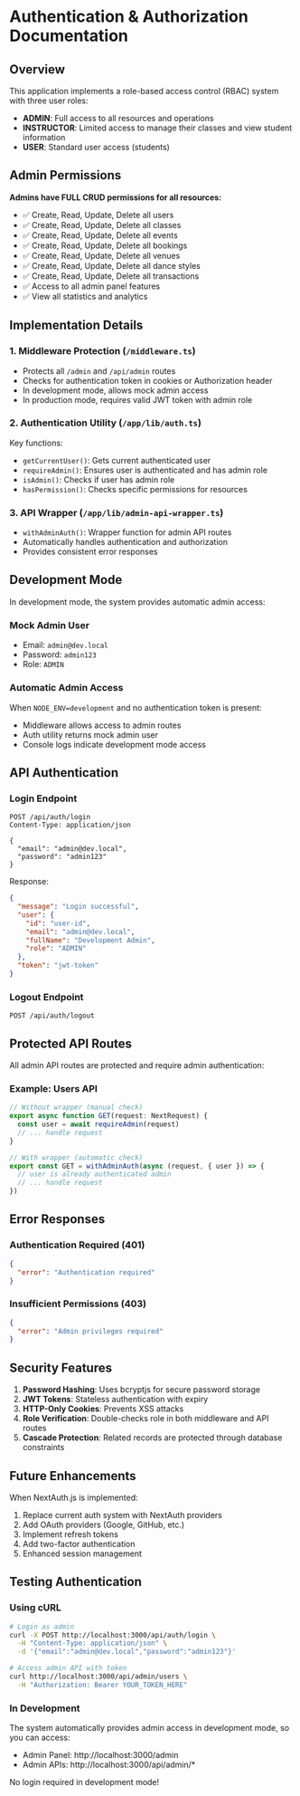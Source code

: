 # Authentication & Authorization Documentation

## Overview

This application implements a role-based access control (RBAC) system with three user roles:
- **ADMIN**: Full access to all resources and operations
- **INSTRUCTOR**: Limited access to manage their classes and view student information
- **USER**: Standard user access (students)

## Admin Permissions

**Admins have FULL CRUD permissions for all resources:**
- ✅ Create, Read, Update, Delete all users
- ✅ Create, Read, Update, Delete all classes
- ✅ Create, Read, Update, Delete all events
- ✅ Create, Read, Update, Delete all bookings
- ✅ Create, Read, Update, Delete all venues
- ✅ Create, Read, Update, Delete all dance styles
- ✅ Create, Read, Update, Delete all transactions
- ✅ Access to all admin panel features
- ✅ View all statistics and analytics

## Implementation Details

### 1. Middleware Protection (`/middleware.ts`)
- Protects all `/admin` and `/api/admin` routes
- Checks for authentication token in cookies or Authorization header
- In development mode, allows mock admin access
- In production mode, requires valid JWT token with admin role

### 2. Authentication Utility (`/app/lib/auth.ts`)
Key functions:
- `getCurrentUser()`: Gets current authenticated user
- `requireAdmin()`: Ensures user is authenticated and has admin role
- `isAdmin()`: Checks if user has admin role
- `hasPermission()`: Checks specific permissions for resources

### 3. API Wrapper (`/app/lib/admin-api-wrapper.ts`)
- `withAdminAuth()`: Wrapper function for admin API routes
- Automatically handles authentication and authorization
- Provides consistent error responses

## Development Mode

In development mode, the system provides automatic admin access:

### Mock Admin User
- Email: `admin@dev.local`
- Password: `admin123`
- Role: `ADMIN`

### Automatic Admin Access
When `NODE_ENV=development` and no authentication token is present:
- Middleware allows access to admin routes
- Auth utility returns mock admin user
- Console logs indicate development mode access

## API Authentication

### Login Endpoint
```http
POST /api/auth/login
Content-Type: application/json

{
  "email": "admin@dev.local",
  "password": "admin123"
}
```

Response:
```json
{
  "message": "Login successful",
  "user": {
    "id": "user-id",
    "email": "admin@dev.local",
    "fullName": "Development Admin",
    "role": "ADMIN"
  },
  "token": "jwt-token"
}
```

### Logout Endpoint
```http
POST /api/auth/logout
```

## Protected API Routes

All admin API routes are protected and require admin authentication:

### Example: Users API
```typescript
// Without wrapper (manual check)
export async function GET(request: NextRequest) {
  const user = await requireAdmin(request)
  // ... handle request
}

// With wrapper (automatic check)
export const GET = withAdminAuth(async (request, { user }) => {
  // user is already authenticated admin
  // ... handle request
})
```

## Error Responses

### Authentication Required (401)
```json
{
  "error": "Authentication required"
}
```

### Insufficient Permissions (403)
```json
{
  "error": "Admin privileges required"
}
```

## Security Features

1. **Password Hashing**: Uses bcryptjs for secure password storage
2. **JWT Tokens**: Stateless authentication with expiry
3. **HTTP-Only Cookies**: Prevents XSS attacks
4. **Role Verification**: Double-checks role in both middleware and API routes
5. **Cascade Protection**: Related records are protected through database constraints

## Future Enhancements

When NextAuth.js is implemented:
1. Replace current auth system with NextAuth providers
2. Add OAuth providers (Google, GitHub, etc.)
3. Implement refresh tokens
4. Add two-factor authentication
5. Enhanced session management

## Testing Authentication

### Using cURL
```bash
# Login as admin
curl -X POST http://localhost:3000/api/auth/login \
  -H "Content-Type: application/json" \
  -d '{"email":"admin@dev.local","password":"admin123"}'

# Access admin API with token
curl http://localhost:3000/api/admin/users \
  -H "Authorization: Bearer YOUR_TOKEN_HERE"
```

### In Development
The system automatically provides admin access in development mode, so you can access:
- Admin Panel: http://localhost:3000/admin
- Admin APIs: http://localhost:3000/api/admin/*

No login required in development mode!
